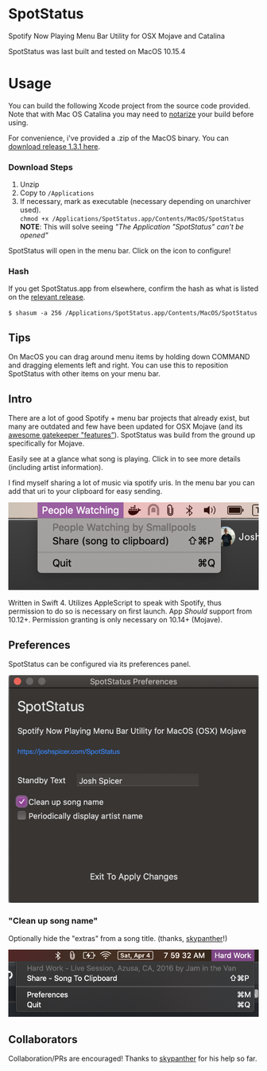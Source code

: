 # SpotStatus
Spotify Now Playing Menu Bar Utility for OSX Mojave and Catalina

SpotStatus was last built and tested on MacOS 10.15.4

# Usage
You can build the following Xcode project from the source code provided. Note that with Mac OS Catalina you may need to [notarize](https://developer.apple.com/documentation/xcode/notarizing_macos_software_before_distribution) your build before using.

For convenience, i've provided a .zip of the MacOS binary. You can [download release 1.3.1 here](https://github.com/joshspicer/SpotStatus/releases). 

### Download Steps
1. Unzip
2. Copy to `/Applications`
3. If necessary, mark as executable (necessary depending on unarchiver used). <br>
`chmod +x /Applications/SpotStatus.app/Contents/MacOS/SpotStatus`<br>**NOTE**: This will solve seeing  _"The Application "SpotStatus" can't be opened"_

SpotStatus will open in the menu bar. Click on the icon to configure!

### Hash

If you get SpotStatus.app from elsewhere, confirm the hash as what is listed on the [relevant release](https://github.com/joshspicer/SpotStatus/releases). 

`$ shasum -a 256 /Applications/SpotStatus.app/Contents/MacOS/SpotStatus`

## Tips

On MacOS you can drag around menu items by holding down COMMAND and dragging elements left and right.  You can use this to reposition SpotStatus with other items on your menu bar. 

## Intro
There are a lot of good Spotify + menu bar projects that already exist, but many are outdated and few have been updated for OSX Mojave (and its [awesome gatekeeper "features”](https://joshspicer.com/applescript-mojave)).  SpotStatus was build from the ground up specifically for Mojave. 

Easily see at a glance what song is playing. Click in to see more details (including artist information).

I find myself sharing a lot of music via spotify uris.  In the menu bar you can add that uri to your clipboard for easy sending.

![photo](./live.png)

Written in Swift 4.  Utilizes AppleScript to speak with Spotify, thus permission to do so is necessary on first launch.  App _Should_ support from 10.12+. Permission granting is only necessary on 10.14+ (Mojave).  

## Preferences

SpotStatus can be configured via its preferences panel.

![preferences](./preferences.png)

### "Clean up song name"

Optionally hide the "extras" from a song title. (thanks, [skypanther](https://github.com/skypanther)!)

![clean-up-song](./clean-up-song.png)



## Collaborators

Collaboration/PRs are encouraged!  Thanks to [skypanther](https://github.com/skypanther) for his help so far.  
